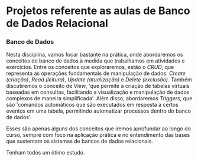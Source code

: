# Projetos referente as aulas de Banco de Dados Relacional
 
### Banco de Dados

Nesta disciplina, vamos focar bastante na prática, onde abordaremos os conceitos de banco de dados à medida que trabalhamos em atividades e exercícios. 
Entre os conceitos que exploraremos, estão o _CRUD_, que representa as operações fundamentais de manipulação de dados: *Create (criação)*, *Read (leitura)*, *Update (atualização)* e *Delete (exclusão)*. 
Também discutiremos o conceito de *View*, 'que permite a criação de tabelas virtuais baseadas em consultas, facilitando a visualização e manipulação de dados complexos de maneira simplificada'. Além disso, abordaremos *Triggers*, que são 'comandos automáticos que são executados em resposta a certos eventos em uma tabela, permitindo automatizar processos dentro do banco de dados'. 

Esses são apenas alguns dos conceitos que iremos aprofundar ao longo do curso, sempre com foco na aplicação prática e no entendimento das bases que sustentam os sistemas de bancos de dados relacionais.

Tenham todos um ótimo estudo.
